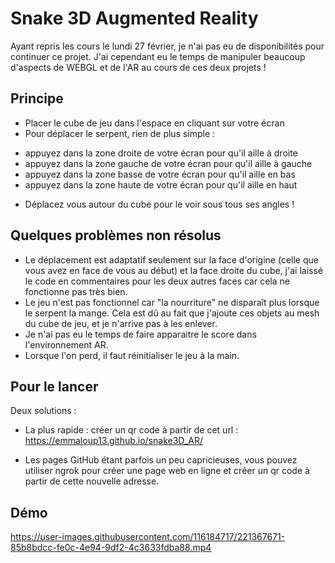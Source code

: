 # Snake 3D Augmented Reality

Ayant repris les cours le lundi 27 février, je n'ai pas eu de disponibilités pour continuer ce projet. J'ai cependant eu le temps de manipuler beaucoup d'aspects de WEBGL et de l'AR au cours de ces deux projets !

## Principe

* Placer le cube de jeu dans l'espace en cliquant sur votre écran
* Pour déplacer le serpent, rien de plus simple :
 - appuyez dans la zone droite de votre écran pour qu'il aille à droite
 - appuyez dans la zone gauche de votre écran pour qu'il aille à gauche
 - appuyez dans la zone basse de votre écran pour qu'il aille en bas
 - appuyez dans la zone haute de votre écran pour qu'il aille en haut
 
* Déplacez vous autour du cube pour le voir sous tous ses angles !
 
 ## Quelques problèmes non résolus
 
 * Le déplacement est adaptatif seulement sur la face d'origine (celle que vous avez en face de vous au début) et la face droite du cube, j'ai laissé le code en commentaires pour les deux autres faces car cela ne fonctionne pas très bien.
 * Le jeu n'est pas fonctionnel car "la nourriture" ne disparaît plus lorsque le serpent la mange. Cela est dû au fait que j'ajoute ces objets au mesh du cube de jeu, et je n'arrive pas à les enlever.
 * Je n'ai pas eu le temps de faire apparaitre le score dans l'environnement AR.
 * Lorsque l'on perd, il faut réinitialiser le jeu à la main.
 
## Pour le lancer

Deux solutions : 

* La plus rapide : créer un qr code à partir de cet url : https://emmaloup13.github.io/snake3D_AR/

* Les pages GitHub étant parfois un peu capricieuses, vous pouvez utiliser ngrok pour créer une page web en ligne et créer un qr code à partir de cette nouvelle adresse.

## Démo

https://user-images.githubusercontent.com/116184717/221367671-85b8bdcc-fe0c-4e94-9df2-4c3633fdba88.mp4

